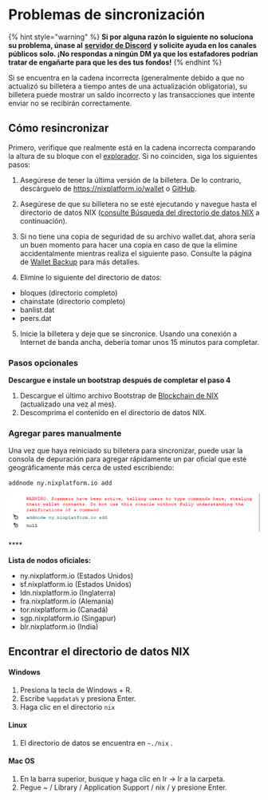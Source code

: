 # Problemas de sincronización

{% hint style="warning" %}
**Si por alguna razón lo siguiente no soluciona su problema, únase al** [**servidor de Discord**](https://discordapp.com/invite/HGuvDTW) **y solicite ayuda en los canales públicos solo. ¡No respondas a ningún DM ya que los estafadores podrían tratar de engañarte para que les des tus fondos!**
{% endhint %}

Si se encuentra en la cadena incorrecta \(generalmente debido a que no actualizó su billetera a tiempo antes de una actualización obligatoria\), su billetera puede mostrar un saldo incorrecto y las transacciones que intente enviar no se recibirán correctamente.

## **Cómo resincronizar**

Primero, verifique que realmente está en la cadena incorrecta comparando la altura de su bloque con el [explorador](https://discordapp.com/invite/HGuvDTW). Si no coinciden, siga los siguientes pasos:

1. Asegúrese de tener la última versión de la billetera. De lo contrario, descárguelo de https://nixplatform.io/wallet o [GitHub](https://github.com/NixPlatform/NixCore/releases).

2. Asegúrese de que su billetera no se esté ejecutando y navegue hasta el directorio de datos NIX \([consulte Búsqueda del directorio de datos NIX](https://wiki.nixplatform.io/home/v/espanol/support/syncing-issues#finding-the-nix-data-directory) a continuación\).

3. Si no tiene una copia de seguridad de su archivo wallet.dat, ahora sería un buen momento para hacer una copia en caso de que la elimine accidentalmente mientras realiza el siguiente paso. Consulte la página de [Wallet Backup](https://wiki.nixplatform.io/home/v/espanol/wallet-functionality/backup-and-security-1/wallet-backup) para más detalles.

4. Elimine lo siguiente del directorio de datos:  
- bloques \(directorio completo\)  
- chainstate \(directorio completo\)  
- banlist.dat  
- peers.dat

5. Inicie la billetera y deje que se sincronice. Usando una conexión a Internet de banda ancha, debería tomar unos 15 minutos para completar.

### **Pasos opcionales**

**Descargue e instale un bootstrap después de completar el paso 4**

1. Descargue el último archivo Bootstrap de [Blockchain de NIX](https://drive.google.com/file/d/1USyvOw0n3_6ri6E0qIo1uoGvLuwZG_wD) \(actualizado una vez al mes\).  
2. Descomprima el contenido en el directorio de datos NIX.

### **Agregar pares manualmente**

Una vez que haya reiniciado su billetera para sincronizar, puede usar la consola de depuración para agregar rápidamente un par oficial que esté geográficamente más cerca de usted escribiendo:

```text
addnode ny.nixplatform.io add
```

![Agregar con &#xE9;xito el nodo ny.nixplatform.io](../.gitbook/assets/console-addnode.png)

\*\*\*\*

**Lista de nodos oficiales:**

*  ny.nixplatform.io \(Estados Unidos\)
*  sf.nixplatform.io \(Estados Unidos\)
*  ldn.nixplatform.io \(Inglaterra\)
*  fra.nixplatform.io \(Alemania\)
*  tor.nixplatform.io \(Canadá\)
*  sgp.nixplatform.io \(Singapur\)
*  blr.nixplatform.io \(India\)

## **Encontrar el directorio de datos NIX**

#### Windows

1. Presiona la tecla de Windows + R.
2. Escribe `%appdata%` y presiona Enter.
3. Haga clic en el directorio `nix`

#### Linux

1. El directorio de datos se encuentra en `~./nix` .

#### Mac OS

1. En la barra superior, busque y haga clic en Ir -&gt; Ir a la carpeta.
2. Pegue ~ / Library / Application Support / nix / y presione Enter.

